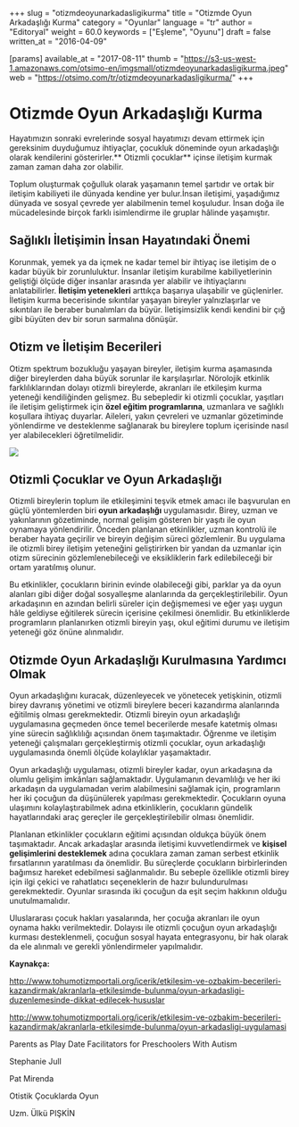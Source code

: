 +++
slug = "otizmdeoyunarkadasligikurma"
title = "Otizmde Oyun Arkadaşlığı Kurma"
category = "Oyunlar"
language = "tr"
author = "Editoryal"
weight = 60.0
keywords = ["Eşleme", "Oyunu"]
draft = false
written_at = "2016-04-09"

[params]
available_at = "2017-08-11"
thumb = "https://s3-us-west-1.amazonaws.com/otsimo-en/imgsmall/otizmdeoyunarkadasligikurma.jpeg"
web = "https://otsimo.com/tr/otizmdeoyunarkadasligikurma/"
+++


# Otizmde Oyun Arkadaşlığı Kurma

Hayatımızın sonraki evrelerinde sosyal hayatımızı devam ettirmek için gereksinim duyduğumuz ihtiyaçlar, çocukluk döneminde oyun arkadaşlığı olarak kendilerini gösterirler.** Otizmli çocuklar** içinse iletişim kurmak zaman zaman daha zor olabilir.

Toplum oluşturmak çoğulluk olarak yaşamanın temel şartıdır ve ortak bir iletişim kabiliyeti ile dünyada kendine yer bulur.İnsan iletişimi, yaşadığımız dünyada ve sosyal çevrede yer alabilmenin temel koşuludur. İnsan doğa ile mücadelesinde birçok farklı isimlendirme ile gruplar hâlinde yaşamıştır.

## Sağlıklı İletişimin İnsan Hayatındaki Önemi

Korunmak, yemek ya da içmek ne kadar temel bir ihtiyaç ise iletişim de o kadar büyük bir zorunluluktur. İnsanlar iletişim kurabilme kabiliyetlerinin geliştiği ölçüde diğer insanlar arasında yer alabilir ve ihtiyaçlarını anlatabilirler. **İletişim yetenekleri** arttıkça başarıya ulaşabilir ve güçlenirler. İletişim kurma becerisinde sıkıntılar yaşayan bireyler yalnızlaşırlar ve sıkıntıları ile beraber bunalımları da büyür. İletişimsizlik kendi kendini bir çığ gibi büyüten dev bir sorun sarmalına dönüşür.

## Otizm ve İletişim Becerileri

Otizm spektrum bozukluğu yaşayan bireyler, iletişim kurma aşamasında diğer bireylerden daha büyük sorunlar ile karşılaşırlar. Nörolojik etkinlik farklılıklarından dolayı otizmli bireylerde, akranları ile etkileşim kurma yeteneği kendiliğinden gelişmez. Bu sebepledir ki otizmli çocuklar, yaşıtları ile iletişim geliştirmek için **özel eğitim programlarına**, uzmanlara ve sağlıklı koşullara ihtiyaç duyarlar. Aileleri, yakın çevreleri ve uzmanlar gözetiminde yönlendirme ve desteklenme sağlanarak bu bireylere toplum içerisinde nasıl yer alabilecekleri öğretilmelidir.

![](https://s3-us-west-1.amazonaws.com/otsimo-en/imgsmall/blog_ici/baby_toy.jpg)


## Otizmli Çocuklar ve Oyun Arkadaşlığı

Otizmli bireylerin toplum ile etkileşimini teşvik etmek amacı ile başvurulan en güçlü yöntemlerden biri **oyun arkadaşlığı** uygulamasıdır. Birey, uzman ve yakınlarının gözetiminde, normal gelişim gösteren bir yaşıtı ile oyun oynamaya yönlendirilir. Önceden planlanan etkinlikler, uzman kontrolü ile beraber hayata geçirilir ve bireyin değişim süreci gözlemlenir. Bu uygulama ile otizmli birey iletişim yeteneğini geliştirirken bir yandan da uzmanlar için otizm sürecinin gözlemlenebileceği ve eksikliklerin fark edilebileceği bir ortam yaratılmış olunur.

Bu etkinlikler, çocukların birinin evinde olabileceği gibi, parklar ya da oyun alanları gibi diğer doğal sosyalleşme alanlarında da gerçekleştirilebilir. Oyun arkadaşının en azından belirli süreler için değişmemesi ve eğer yaşı uygun hâle geldiyse eğitilerek sürecin içerisine çekilmesi önemlidir. Bu etkinliklerde programların planlanırken otizmli bireyin yaşı, okul eğitimi durumu ve iletişim yeteneği göz önüne alınmalıdır.

## Otizmde Oyun Arkadaşlığı Kurulmasına Yardımcı Olmak

Oyun arkadaşlığını kuracak, düzenleyecek ve yönetecek yetişkinin, otizmli birey davranış yönetimi ve otizmli bireylere beceri kazandırma alanlarında eğitilmiş olması gerekmektedir. Otizmli bireyin oyun arkadaşlığı uygulamasına geçmeden önce temel becerilerde mesafe katetmiş olması yine sürecin sağlıklılığı açısından önem taşımaktadır. Öğrenme ve iletişim yeteneği çalışmaları gerçekleştirmiş otizmli çocuklar, oyun arkadaşlığı uygulamasında önemli ölçüde kolaylıklar yaşamaktadır.

Oyun arkadaşlığı uygulaması, otizmli bireyler kadar, oyun arkadaşına da olumlu gelişim imkânları sağlamaktadır. Uygulamanın devamlılığı ve her iki arkadaşın da uygulamadan verim alabilmesini sağlamak için, programların her iki çocuğun da düşünülerek yapılması gerekmektedir. Çocukların oyuna ulaşımını kolaylaştırabilmek adına etkinliklerin, çocukların gündelik hayatlarındaki araç gereçler ile gerçekleştirilebilir olması önemlidir.

Planlanan etkinlikler çocukların eğitimi açısından oldukça büyük önem taşımaktadır. Ancak arkadaşlar arasında iletişimi kuvvetlendirmek ve **kişisel gelişimlerini desteklemek** adına çocuklara zaman zaman serbest etkinlik fırsatlarının yaratılması da önemlidir. Bu süreçlerde çocukların birbirlerinden bağımsız hareket edebilmesi sağlanmalıdır. Bu sebeple özellikle otizmli birey için ilgi çekici ve rahatlatıcı seçeneklerin de hazır bulundurulması gerekmektedir. Oyunlar sırasında iki çocuğun da eşit seçim hakkının olduğu unutulmamalıdır.

Uluslararası çocuk hakları yasalarında, her çocuğa akranları ile oyun oynama hakkı verilmektedir. Dolayısı ile otizmli çocuğun oyun arkadaşlığı kurması desteklenmeli, çocuğun sosyal hayata entegrasyonu, bir hak olarak da ele alınmalı ve gerekli yönlendirmeler yapılmalıdır.

**Kaynakça:**

http://www.tohumotizmportali.org/icerik/etkilesim-ve-ozbakim-becerileri-kazandirmak/akranlarla-etkilesimde-bulunma/oyun-arkadasligi-duzenlemesinde-dikkat-edilecek-hususlar

http://www.tohumotizmportali.org/icerik/etkilesim-ve-ozbakim-becerileri-kazandirmak/akranlarla-etkilesimde-bulunma/oyun-arkadasligi-uygulamasi

Parents as Play Date Facilitators for Preschoolers With Autism

Stephanie Jull

Pat Mirenda

Otistik Çocuklarda Oyun

Uzm. Ülkü PIŞKİN
